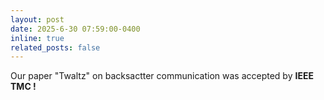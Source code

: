 ```yaml
---
layout: post
date: 2025-6-30 07:59:00-0400
inline: true
related_posts: false
---
```


Our paper "Twaltz" on backsactter communication was accepted by <strong>IEEE TMC !</strong>